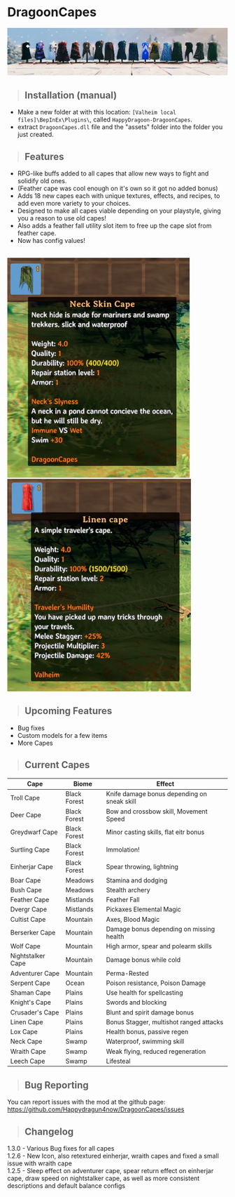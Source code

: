 # <b>DragoonCapes</b>  
<img src="https://github.com/Happydragun4now/DragoonCapes/blob/main/17Capes.jpg?raw=true"/>

>## Installation (manual)
- Make a new folder at with this location: `[Valheim local files]\BepInEx\Plugins\`, called `HappyDragoon-DragoonCapes`.
- extract `DragoonCapes.dll` file and the "assets" folder into the folder you just created.

>## Features
- RPG-like buffs added to all capes that allow new ways to fight and solidify old ones.
- (Feather cape was cool enough on it's own so it got no added bonus)
- Adds 18 new capes each with unique textures, effects, and recipes, to add even more variety to your choices.
- Designed to make all capes viable depending on your playstyle, giving you a reason to use old capes!
- Also adds a feather fall utility slot item to free up the cape slot from feather cape.
- Now has config values!
<br>
<img src="https://github.com/Happydragun4now/DragoonCapes/blob/main/DragoonCapes1.jpg?raw=true"/>
<img src="https://github.com/Happydragun4now/DragoonCapes/blob/main/DragoonCapes2.jpg?raw=true"/>

>## Upcoming Features
- Bug fixes
- Custom models for a few items
- More Capes

>## Current Capes
| Cape              | Biome        | Effect                                     |
| ----------------- | ------------ | -------------------------------------------|
| Troll Cape        | Black Forest | Knife damage bonus depending on sneak skill|
| Deer Cape         | Black Forest | Bow and crossbow skill, Movement Speed     |
| Greydwarf Cape    | Black Forest | Minor casting skills, flat eitr bonus      |
| Surtling Cape     | Black Forest | Immolation!                                |
| Einherjar Cape    | Black Forest | Spear throwing, lightning                  |
| Boar Cape         | Meadows      | Stamina and dodging                        |
| Bush Cape         | Meadows      | Stealth archery                            |
| Feather Cape      | Mistlands    | Feather Fall                               |
| Dvergr Cape       | Mistlands    | Pickaxes Elemental Magic                   |
| Cultist Cape      | Mountain     | Axes, Blood Magic                          |
| Berserker Cape    | Mountain     | Damage bonus depending on missing health   |
| Wolf Cape         | Mountain     | High armor, spear and polearm skills       |
| Nightstalker Cape | Mountain     | Damage bonus while cold                    |
| Adventurer Cape   | Mountain     | Perma-Rested                               |
| Serpent Cape      | Ocean        | Poison resistance, Poison Damage           |
| Shaman Cape       | Plains       | Use health for spellcasting                |
| Knight's Cape     | Plains       | Swords and blocking                        |
| Crusader's Cape   | Plains       | Blunt and spirit damage bonus              |
| Linen Cape        | Plains       | Bonus Stagger, multishot ranged attacks    |
| Lox Cape          | Plains       | Health bonus, passive regen                |
| Neck Cape         | Swamp        | Waterproof, swimming skill                 |
| Wraith Cape       | Swamp        | Weak flying, reduced regeneration          |
| Leech Cape        | Swamp        | Lifesteal                                  |

>## Bug Reporting
You can report issues with the mod at the github page:
https://github.com/Happydragun4now/DragoonCapes/issues

>## Changelog
1.3.0 - Various Bug fixes for all capes<br>
1.2.6 - New Icon, also retextured einherjar, wraith capes and fixed a small issue with wraith cape<br>
1.2.5 - Sleep effect on adventurer cape, spear return effect on einherjar cape, draw speed on nightstalker cape, as well as more consistent descriptions and default balance configs